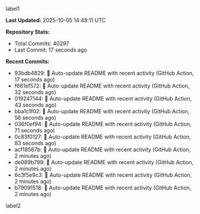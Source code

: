 
label1 
<!-- ACTIVITY_START -->
**Last Updated:** 2025-10-05 14:48:11 UTC

**Repository Stats:**
- Total Commits: 40297
- Last Commit: 17 seconds ago

**Recent Commits:**
- 93bdb4829: 🤖 Auto-update README with recent activity (GitHub Action, 17 seconds ago)
- f661ef572: 🤖 Auto-update README with recent activity (GitHub Action, 32 seconds ago)
- 019247144: 🤖 Auto-update README with recent activity (GitHub Action, 43 seconds ago)
- bba1c1f02: 🤖 Auto-update README with recent activity (GitHub Action, 56 seconds ago)
- 036f0ef94: 🤖 Auto-update README with recent activity (GitHub Action, 71 seconds ago)
- 0c83f0127: 🤖 Auto-update README with recent activity (GitHub Action, 83 seconds ago)
- acf18567b: 🤖 Auto-update README with recent activity (GitHub Action, 2 minutes ago)
- de089b799: 🤖 Auto-update README with recent activity (GitHub Action, 2 minutes ago)
- 6c3f5e9c3: 🤖 Auto-update README with recent activity (GitHub Action, 2 minutes ago)
- b79091518: 🤖 Auto-update README with recent activity (GitHub Action, 2 minutes ago)
<!-- ACTIVITY_END -->

label2

